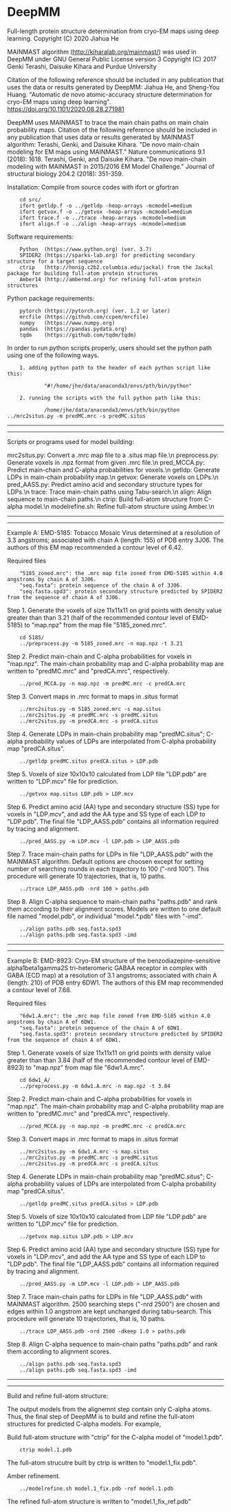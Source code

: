 # DeepMM
Full-length protein structure determination from cryo-EM maps using deep learning.
Copyright (C) 2020 Jiahua He

MAINMAST algorithm (http://kiharalab.org/mainmast/) was used in DeepMM under GNU General Public License version 3
Copyright (C) 2017 Genki Terashi, Daisuke Kihara and Purdue University

Citation of the following reference should be included in any publication that uses the data or results generated by DeepMM:
        Jiahua He, and Sheng-You Huang. "Automatic de novo atomic-accuracy structure determination for cryo-EM maps using deep learning".           https://doi.org/10.1101/2020.08.28.271981

DeepMM uses MAINMAST to trace the main chain paths on main chain probability maps. Citation of the following reference should be included in any publication that uses data or results generated by MAINMAST algorithm:
        Terashi, Genki, and Daisuke Kihara. "De novo main-chain modeling for EM maps using MAINMAST." Nature communications 9.1 (2018): 1618.
        Terashi, Genki, and Daisuke Kihara. "De novo main-chain modeling with MAINMAST in 2015/2016 EM Model Challenge." Journal of structural biology 204.2 (2018): 351-359.

Installation:
Compile from source codes with ifort or gfortran

        cd src/
        ifort getldp.f -o ../getldp -heap-arrays -mcmodel=medium
        ifort getvox.f -o ../getvox -heap-arrays -mcmodel=medium
        ifort trace.f -o ../trace -heap-arrays -mcmodel=medium
        ifort align.f -o ../align -heap-arrays -mcmodel=medium

Software requirements:

        Python  (https://www.python.org) (ver. 3.7)
        SPIDER2 (https://sparks-lab.org) for predicting secondary structure for a target sequence
        ctrip   (http://honig.c2b2.columbia.edu/jackal) from the Jackal package for building full-atom protein structures
        Amber14 (http://ambermd.org) for refining full-atom protein structures

Python package requirements:

        pytorch (https://pytorch.org) (ver. 1.2 or later)
        mrcfile (https://github.com/ccpem/mrcfile)
        numpy   (https://www.numpy.org)
        pandas  (https://pandas.pydata.org)
        tqdm    (https://github.com/tqdm/tqdm)

In order to run python scripts properly, users should set the python path using one of the following ways.

        1. adding python path to the header of each python script like this:

                "#!/home/jhe/data/anaconda3/envs/pth/bin/python"

        2. running the scripts with the full python path like this:

                /home/jhe/data/anaconda3/envs/pth/bin/python ../mrc2situs.py -m predMC.mrc -s predMC.situs
                
----------------------------------------------------------------------------------------------------
----------------------------------------------------------------------------------------------------

Scripts or programs used for model building:

mrc2situs.py: Convert a .mrc map file to a .situs map file.\n
preprocess.py: Generate voxels in .npz format from given .mrc file.\n
pred_MCCA.py: Predict main-chain and C-alpha probabilities for voxels.\n
getldp: Generate LDPs in main-chain probability map.\n
getvox: Generate voxels on LDPs.\n
pred_AASS.py: Predict amino acid and secondary structure types for LDPs.\n
trace: Trace main-chain paths using Tabu-search.\n
align: Align sequence to main-chain paths.\n
ctrip: Build full-atom structure from C-alpha model.\n
modelrefine.sh: Refine full-atom structure using Amber.\n

----------------------------------------------------------------------------------------------------
----------------------------------------------------------------------------------------------------

Example A:
EMD-5185: Tobacco Mosaic Virus determined at a resolution of 3.3 angstroms; associated with chain A (length: 155) of PDB entry 3J06. The authors of this EM map recommended a contour level of 6.42.

Required files

        "5185_zoned.mrc": the .mrc map file zoned from EMD-5185 within 4.0 angstroms by chain A of 3J06.
        "seq.fasta": protein sequence of the chain A of 3J06.
        "seq.fasta.spd3": protein secondary structure predicted by SPIDER2 from the sequence of chain A of 3J06.

Step 1. Generate the voxels of size 11x11x11 on grid points with density value greater than than 3.21 (half of the recommended contour level of EMD-5185) to "map.npz" from the map file "5185_zoned.mrc".

        cd 5185/
        ../preprocess.py -m 5185_zoned.mrc -n map.npz -t 3.21

Step 2. Predict main-chain and C-alpha probabilities for voxels in "map.npz". The main-chain probability map and C-alpha probability map are written to "predMC.mrc" and "predCA.mrc", respectively.

        ../pred_MCCA.py -n map.npz -m predMC.mrc -c predCA.mrc

Step 3. Convert maps in .mrc format to maps in .situs format

        ../mrc2situs.py -m 5185_zoned.mrc -s map.situs
        ../mrc2situs.py -m predMC.mrc -s predMC.situs
        ../mrc2situs.py -m predCA.mrc -s predCA.situs

Step 4. Generate LDPs in main-chain probability map "predMC.situs"; C-alpha probability values of LDPs are interpolated from C-alpha probability map "predCA.situs".

        ../getldp predMC.situs predCA.situs > LDP.pdb

Step 5. Voxels of size 10x10x10 calculated from LDP file "LDP.pdb" are written to "LDP.mcv" file for prediction.

        ../getvox map.situs LDP.pdb > LDP.mcv

Step 6. Predict amino acid (AA) type and secondary structure (SS) type for voxels in "LDP.mcv", and add the AA type and SS type of each LDP to "LDP.pdb". The final file "LDP_AASS.pdb" contains all information required by tracing and alignment.

        ../pred_AASS.py -m LDP.mcv -l LDP.pdb > LDP_AASS.pdb

Step 7. Trace main-chain paths for LDPs in file "LDP_AASS.pdb" with the MAINMAST algorithm. Default options are choosen except for setting number of searching rounds in each trajectory to 100 ("-nrd 100"). This procedure will generate 10 trajectories, that is, 10 paths.

        ../trace LDP_AASS.pdb -nrd 100 > paths.pdb

Step 8. Align C-alpha sequence to main-chain paths "paths.pdb" and rank them according to their alignment scores. Models are written to one default file named "model.pdb", or individual "model.*.pdb" files with "-imd".

        ../align paths.pdb seq.fasta.spd3
        ../align paths.pdb seq.fasta.spd3 -imd
----------------------------------------------------------------------------------------------------

----------------------------------------------------------------------------------------------------
Example B:
EMD-8923: Cryo-EM structure of the benzodiazepine-sensitive alpha1beta1gamma2S tri-heteromeric GABAA receptor in complex with GABA (ECD map) at a resolution of 3.1 angstroms; associated with chain A (length: 210) of PDB entry 6DW1. The authors of this EM map recommended a contour level of 7.68.

Required files

        "6dw1.A.mrc": the .mrc map file zoned from EMD-5185 within 4.0 angstroms by chain A of 6DW1.
        "seq.fasta": protein sequence of the chain A of 6DW1.
        "seq.fasta.spd3": protein secondary structure predicted by SPIDER2 from the sequence of chain A of 6DW1.

Step 1. Generate voxels of size 11x11x11 on grid points with density value greater than than 3.84 (half of the recommended contour level of EMD-8923) to "map.npz" from map file "6dw1.A.mrc".

        cd 6dw1_A/
        ../preprocess.py -m 6dw1.A.mrc -n map.npz -t 3.84

Step 2. Predict main-chain and C-alpha probabilities for voxels in "map.npz". The main-chain probability map and C-alpha probability map are written to "predMC.mrc" and "predCA.mrc", respectively.

        ../pred_MCCA.py -n map.npz -m predMC.mrc -c predCA.mrc

Step 3. Convert maps in .mrc format to maps in .situs format

        ../mrc2situs.py -m 6dw1.A.mrc -s map.situs
        ../mrc2situs.py -m predMC.mrc -s predMC.situs
        ../mrc2situs.py -m predCA.mrc -s predCA.situs

Step 4. Generate LDPs in main-chain probability map "predMC.situs"; C-alpha probability values of LDPs are interpolated from C-alpha probability map "predCA.situs".

        ../getldp predMC.situs predCA.situs > LDP.pdb

Step 5. Voxels of size 10x10x10 calculated from LDP file "LDP.pdb" are written to "LDP.mcv" file for prediction.

        ../getvox map.situs LDP.pdb > LDP.mcv

Step 6. Predict amino acid (AA) type and secondary structure (SS) type for voxels in "LDP.mcv", and add the AA type and SS type of each LDP to "LDP.pdb". The final file "LDP_AASS.pdb" contains all information required by tracing and alignment.

        ../pred_AASS.py -m LDP.mcv -l LDP.pdb > LDP_AASS.pdb

Step 7. Trace main-chain paths for LDPs in file "LDP_AASS.pdb" with MAINMAST algorithm. 2500 searching steps ("-nrd 2500") are chosen and edges within 1.0 angstrom are kept unchanged during tabu-search. This procedure will generate 10 trajectories, that is, 10 paths.

        ../trace LDP_AASS.pdb -nrd 2500 -dkeep 1.0 > paths.pdb

Step 8. Align C-alpha sequence to main-chain paths "paths.pdb" and rank them according to alignment scores.

        ../align paths.pdb seq.fasta.spd3
        ../align paths.pdb seq.fasta.spd3 -imd
        
----------------------------------------------------------------------------------------------------
----------------------------------------------------------------------------------------------------

Build and refine full-atom structure:

The output models from the alignemnt step contain only C-alpha atoms. Thus, the final step of DeepMM is to build and refine the full-atom structures for predicted C-alpha models. For example,

Build full-atom structure with "ctrip" for the C-alpha model of "model.1.pdb".

        ctrip model.1.pdb

The full-atom strucutre built by ctrip is written to "model.1_fix.pdb".

Amber refinement.

        ../modelrefine.sh model.1_fix.pdb -ref model.1.pdb

The refined full-atom structure is written to "model.1_fix_ref.pdb"
